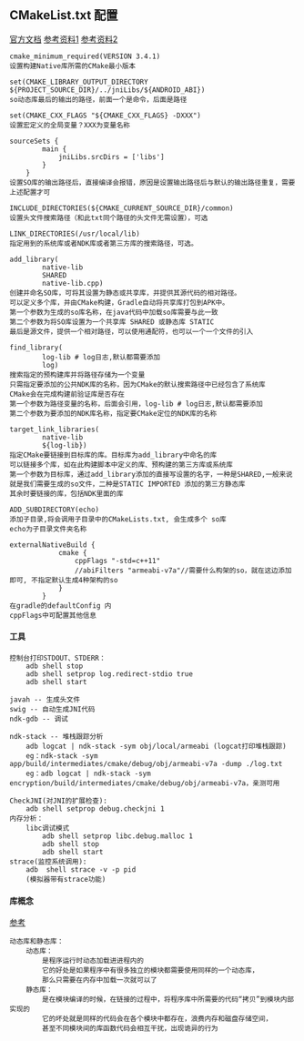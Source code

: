 
## CMakeList.txt 配置

[官方文档](https://developer.android.google.cn/studio/projects/add-native-code)
[参考资料1](https://blog.csdn.net/u012528526/article/details/80647537)
[参考资料2](https://www.cnblogs.com/chenxibobo/p/7678389.html)

    cmake_minimum_required(VERSION 3.4.1)
    设置构建Native库所需的CMake最小版本
    
    set(CMAKE_LIBRARY_OUTPUT_DIRECTORY ${PROJECT_SOURCE_DIR}/../jniLibs/${ANDROID_ABI})
    so动态库最后的输出的路径，前面一个是命令，后面是路径
    
    set(CMAKE_CXX_FLAGS "${CMAKE_CXX_FLAGS} -DXXX")
    设置宏定义的全局变量？XXX为变量名称
    
    sourceSets {
            main {
                jniLibs.srcDirs = ['libs']
            }
        }
    设置SO库的输出路径后，直接编译会报错，原因是设置输出路径后与默认的输出路径重复，需要上述配置才可
    
    INCLUDE_DIRECTORIES(${CMAKE_CURRENT_SOURCE_DIR}/common)
    设置头文件搜索路径（和此txt同个路径的头文件无需设置），可选
    
    LINK_DIRECTORIES(/usr/local/lib)
    指定用到的系统库或者NDK库或者第三方库的搜索路径，可选。
    
    add_library( 
            native-lib
            SHARED
            native-lib.cpp)
    创建并命名SO库，可将其设置为静态或共享库，并提供其源代码的相对路径。
    可以定义多个库，并由CMake构建，Gradle自动将共享库打包到APK中。
    第一个参数为生成的so库名称，在java代码中加载so库需要与此一致
    第二个参数为将SO库设置为一个共享库 SHARED 或静态库 STATIC
    最后是源文件，提供一个相对路径，可以使用通配符，也可以一个一个文件的引入
    
    find_library( 
            log-lib # log日志,默认都需要添加
            log)
    搜索指定的预构建库并将路径存储为一个变量
    只需指定要添加的公共NDK库的名称，因为CMake的默认搜索路径中已经包含了系统库
    CMake会在完成构建前验证库是否存在
    第一个参数为路径变量的名称，后面会引用，log-lib # log日志,默认都需要添加
    第二个参数为要添加的NDK库名称，指定要CMake定位的NDK库的名称
      
    target_link_libraries( 
            native-lib
            ${log-lib})
    指定CMake要链接到目标库的库。目标库为add_library中命名的库
    可以链接多个库，如在此构建脚本中定义的库、预构建的第三方库或系统库
    第一个参数为目标库，通过add_library添加的直接写设置的名字，一种是SHARED,一般来说就是我们需要生成的so文件，二种是STATIC IMPORTED 添加的第三方静态库
    其余时要链接的库，包括NDK里面的库
    
    ADD_SUBDIRECTORY(echo)
    添加子目录,将会调用子目录中的CMakeLists.txt, 会生成多个 so库
    echo为子目录文件夹名称
    
    externalNativeBuild {
                cmake {
                    cppFlags "-std=c++11"
                    //abiFilters "armeabi-v7a"//需要什么构架的so，就在这边添加即可, 不指定默认生成4种架构的so
                }
            }
    在gradle的defaultConfig 内
    cppFlags中可配置其他信息
    

#### 工具

    控制台打印STDOUT、STDERR：
        adb shell stop
        adb shell setprop log.redirect-stdio true
        adb shell start
        
    javah -- 生成头文件
    swig -- 自动生成JNI代码
    ndk-gdb -- 调试
    
    ndk-stack -- 堆栈跟踪分析
        adb logcat | ndk-stack -sym obj/local/armeabi (logcat打印堆栈跟踪)
        eg：ndk-stack -sym app/build/intermediates/cmake/debug/obj/armeabi-v7a -dump ./log.txt
        eg：adb logcat | ndk-stack -sym encryption/build/intermediates/cmake/debug/obj/armeabi-v7a，亲测可用
    
    CheckJNI(对JNI的扩展检查):
        adb shell setprop debug.checkjni 1
    内存分析：
        libc调试模式
            adb shell setprop libc.debug.malloc 1
            adb shell stop
            adb shell start
    strace(监控系统调用):
        adb  shell strace -v -p pid
        (模拟器带有strace功能)
        
#### 库概念

[参考](https://blog.csdn.net/koibiki/article/details/80952367)
    
    动态库和静态库：
        动态库：
            是程序运行时动态加载进进程内的
            它的好处是如果程序中有很多独立的模块都需要使用同样的一个动态库，
            那么只需要在内存中加载一次就可以了
        静态库：
            是在模块编译的时候，在链接的过程中，将程序库中所需要的代码“拷贝”到模块内部实现的
            它的坏处就是同样的代码会在各个模块中都存在，浪费内存和磁盘存储空间，
            甚至不同模块间的库函数代码会相互干扰，出现诡异的行为
            